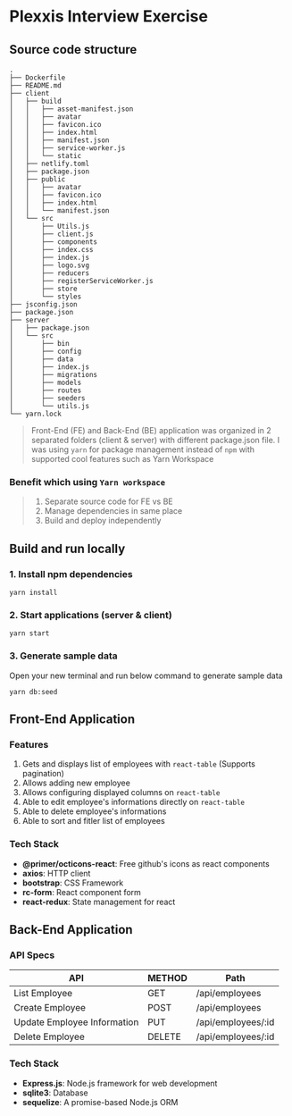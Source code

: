 # Plexxis Interview Exercise

## Source code structure

```
.
├── Dockerfile
├── README.md
├── client
│   ├── build
│   │   ├── asset-manifest.json
│   │   ├── avatar
│   │   ├── favicon.ico
│   │   ├── index.html
│   │   ├── manifest.json
│   │   ├── service-worker.js
│   │   └── static
│   ├── netlify.toml
│   ├── package.json
│   ├── public
│   │   ├── avatar
│   │   ├── favicon.ico
│   │   ├── index.html
│   │   └── manifest.json
│   └── src
│       ├── Utils.js
│       ├── client.js
│       ├── components
│       ├── index.css
│       ├── index.js
│       ├── logo.svg
│       ├── reducers
│       ├── registerServiceWorker.js
│       ├── store
│       └── styles
├── jsconfig.json
├── package.json
├── server
│   ├── package.json
│   └── src
│       ├── bin
│       ├── config
│       ├── data
│       ├── index.js
│       ├── migrations
│       ├── models
│       ├── routes
│       ├── seeders
│       └── utils.js
└── yarn.lock
```

> Front-End (FE) and Back-End (BE) application was organized in 2 separated folders (client & server)
> with different package.json file.
> I was using `yarn` for package management instead of `npm` with supported cool features such as Yarn Workspace

### Benefit which using `Yarn workspace`

> 1. Separate source code for FE vs BE
> 2. Manage dependencies in same place
> 3. Build and deploy independently

## Build and run locally

### 1. Install npm dependencies

```
yarn install
```

### 2. Start applications (server & client)

```
yarn start
```

### 3. Generate sample data

Open your new terminal and run below command to generate sample data

```
yarn db:seed
```

## Front-End Application

### Features

1. Gets and displays list of employees with `react-table` (Supports pagination)
2. Allows adding new employee
3. Allows configuring displayed columns on `react-table`
4. Able to edit employee's informations directly on `react-table`
5. Able to delete employee's informations
6. Able to sort and fitler list of employees

### Tech Stack

- **@primer/octicons-react**: Free github's icons as react components
- **axios**: HTTP client
- **bootstrap**: CSS Framework
- **rc-form**: React component form
- **react-redux**: State management for react

## Back-End Application

### API Specs

| API                         | METHOD | Path               |
| --------------------------- | ------ | ------------------ |
| List Employee               | GET    | /api/employees     |
| Create Employee             | POST   | /api/employees     |
| Update Employee Information | PUT    | /api/employees/:id |
| Delete Employee             | DELETE | /api/employees/:id |

### Tech Stack

- **Express.js**: Node.js framework for web development
- **sqlite3**: Database
- **sequelize**: A promise-based Node.js ORM
